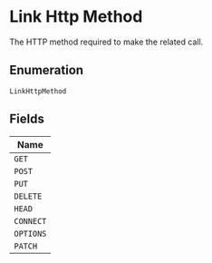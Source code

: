 
# Link Http Method

The HTTP method required to make the related call.

## Enumeration

`LinkHttpMethod`

## Fields

| Name |
|  --- |
| `GET` |
| `POST` |
| `PUT` |
| `DELETE` |
| `HEAD` |
| `CONNECT` |
| `OPTIONS` |
| `PATCH` |


